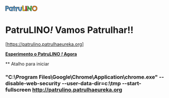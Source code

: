 ![Snap! Logo](src/snap_logo_sm.png)
# PatruLINO<em>!</em> Vamos Patrulhar!!

[https://patrulino.patrulhaeureka.org]

**[Esperimento o PatruLINO <em>!</em> Agora](https://patrulino.patrulhaeureka.org)**

** Atalho para iniciar 

### "C:\Program Files\Google\Chrome\Application\chrome.exe" --disable-web-security --user-data-dir=c:\tmp --start-fullscreen http://patrulino.patrulhaeureka.org
